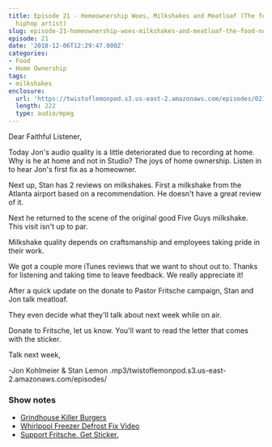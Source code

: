 ```yaml
---
title: Episode 21 - Homeownership Woes, Milkshakes and Meatloaf (The food, not the
  hiphop artist)
slug: episode-21-homeownership-woes-milkshakes-and-meatloaf-the-food-not-the-hiphop-artist
episode: 21
date: '2018-12-06T12:29:47.000Z'
categories:
- Food
- Home Ownership
tags:
- milkshakes
enclosure:
  url: 'https://twistoflemonpod.s3.us-east-2.amazonaws.com/episodes/021-lwatol-20181206.mp3 '
  length: 222
  type: audio/mpeg
---
```


Dear Faithful Listener,

Today Jon's audio quality is a little deteriorated due to recording at home. Why is he at home and not in Studio? The joys of home ownership. Listen in to hear Jon's first fix as a homeowner.

Next up, Stan has 2 reviews on milkshakes. First a milkshake from the Atlanta airport based on a recommendation. He doesn't have a great review of it.

Next he returned to the scene of the original good Five Guys milkshake. This visit isn't up to par.

Milkshake quality depends on craftsmanship and employees taking pride in their work.

We got a couple more iTunes reviews that we want to shout out to. Thanks for listening and taking time to leave feedback. We really appreciate it!

After a quick update on the donate to Pastor Fritsche campaign, Stan and Jon talk meatloaf.

They even decide what they'll talk about next week while on air.

Donate to Fritsche, let us know. You'll want to read the letter that comes with the sticker.

Talk next week,

\-Jon Kohlmeier & Stan Lemon
.mp3/twistoflemonpod.s3.us-east-2.amazonaws.com/episodes/
### Show notes

- [Grindhouse Killer Burgers](http://www.grindhouseburgers.com)
- [Whirlpool Freezer Defrost Fix Video](https://youtu.be/9LE0UW2jmno)
- [Support Fritsche. Get Sticker.](https://twistoflemonpod.com/fritsche/)
